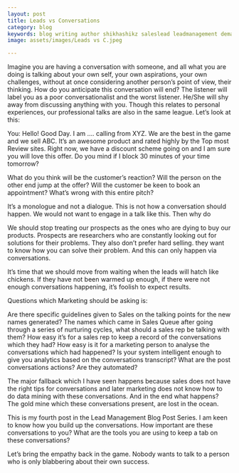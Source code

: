 ```yaml
---
layout: post
title: Leads vs Conversations
category: blog
keywords: blog writing author shikhashikz saleslead leadmanagement demandgeneration insidesales blogseries 
image: assets/images/Leads vs C.jpeg

---
```

Imagine you are having a conversation with someone, and all what you are doing is talking about your own self, your own aspirations, your own challenges, without at once considering another person’s point of view, their thinking. How do you anticipate this conversation will end? The listener will label you as a poor conversationalist and the worst listener. He/She will shy away from discussing anything with you. Though this relates to personal experiences, our professional talks are also in the same league. Let’s look at this:

You: Hello! Good Day. I am …. calling from XYZ. We are the best in the game and we sell ABC. It’s an awesome product and rated highly by the Top most Review sites. Right now, we have a discount scheme going on and I am sure you will love this offer. Do you mind if I block 30 minutes of your time tomorrow? 

What do you think will be the customer’s reaction? Will the person on the other end jump at the offer? Will the customer be keen to book an appointment? What’s wrong with this entire pitch?

It’s a monologue and not a dialogue. This is not how a conversation should happen. We would not want to engage in a talk like this. Then why do 

We should stop treating our prospects as the ones who are dying to buy our products. Prospects are researchers who are constantly looking out for solutions for their problems. They also don’t prefer hard selling. they want to know how you can solve their problem. And this can only happen via conversations.

It’s time that we should move from waiting when the leads will hatch like chickens. If they have not been warmed up enough, if there were not enough conversations happening, it’s foolish to expect results.

Questions which Marketing should be asking is:

Are there specific guidelines given to Sales on the talking points for the new names generated?
The names which came in Sales Queue after going through a series of nurturing cycles, what should a sales rep be talking with them?
How easy it’s for a sales rep to keep a record of the conversations which they had?
How easy is it for a marketing person to analyse the conversations which had happened?
Is your system intelligent enough to give you analytics based on the conversations transcript?
What are the post conversations actions? Are they automated?

The major fallback which I have seen happens because sales does not have the right tips for conversations and later marketing does not know how to do data mining with these conversations. And in the end what happens? The gold mine which these conversations present, are lost in the ocean.

This is my fourth post in the Lead Management Blog Post Series. I am keen to know how you build up the conversations. How important are these conversations to you? What are the tools you are using to keep a tab on these conversations?

Let’s bring the empathy back in the game. Nobody wants to talk to a person who is only blabbering about their own success.
